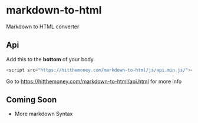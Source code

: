 # markdown-to-html
Markdown to HTML converter

## Api

Add this to the **bottom** of your body.
```js
<script src="https://hitthemoney.com/markdown-to-html/js/api.min.js/"></script>
```
Go to <https://hitthemoney.com/markdown-to-html/api.html> for more info

## Coming Soon

* More markdown Syntax
